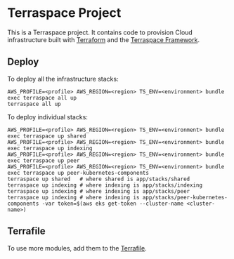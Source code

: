 # Terraspace Project

This is a Terraspace project. It contains code to provision Cloud infrastructure built with [Terraform](https://www.terraform.io/) and the [Terraspace Framework](https://terraspace.cloud/).

## Deploy

To deploy all the infrastructure stacks:

    AWS_PROFILE=<profile> AWS_REGION=<region> TS_ENV=<environment> bundle exec terraspace all up
    terraspace all up

To deploy individual stacks:

    AWS_PROFILE=<profile> AWS_REGION=<region> TS_ENV=<environment> bundle exec terraspace up shared
    AWS_PROFILE=<profile> AWS_REGION=<region> TS_ENV=<environment> bundle exec terraspace up indexing
    AWS_PROFILE=<profile> AWS_REGION=<region> TS_ENV=<environment> bundle exec terraspace up peer
    AWS_PROFILE=<profile> AWS_REGION=<region> TS_ENV=<environment> bundle exec terraspace up peer-kubernetes-components
    terraspace up shared   # where shared is app/stacks/shared
    terraspace up indexing # where indexing is app/stacks/indexing
    terraspace up indexing # where indexing is app/stacks/peer
    terraspace up indexing # where indexing is app/stacks/peer-kubernetes-components -var token=$(aws eks get-token --cluster-name <cluster-name>)

## Terrafile

To use more modules, add them to the [Terrafile](https://terraspace.cloud/docs/terrafile/).
